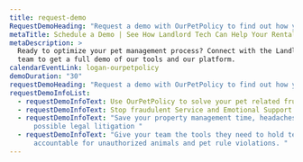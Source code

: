 ```yaml
---
title: request-demo
RequestDemoHeading: "Request a demo with OurPetPolicy to find out how you can:"
metaTitle: Schedule a Demo | See How Landlord Tech Can Help Your Rental Portfolio
metaDescription: >
  Ready to optimize your pet management process? Connect with the Landlord Tech
  team to get a full demo of our tools and our platform.
calendarEventLink: logan-ourpetpolicy
demoDuration: "30"
requestDemoHeading: "Request a demo with OurPetPolicy to find out how you can:"
requestDemoInfoList:
  - requestDemoInfoText: Use OurPetPolicy to solve your pet related frustrations
  - requestDemoInfoText: Stop fraudulent Service and Emotional Support Animal requests
  - requestDemoInfoText: "Save your property management time, headaches, and
      possible legal litigation "
  - requestDemoInfoText: "Give your team the tools they need to hold tenants
      accountable for unauthorized animals and pet rule violations. "
---
```

